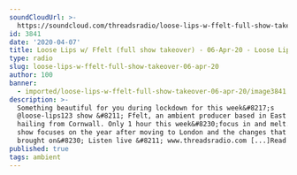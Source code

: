 ```yaml
---
soundCloudUrl: >-
  https://soundcloud.com/threadsradio/loose-lips-w-ffelt-full-show-takeover-06-apr-20
id: 3841
date: '2020-04-07'
title: Loose Lips w/ Ffelt (full show takeover) - 06-Apr-20 - Loose Lips
type: radio
slug: loose-lips-w-ffelt-full-show-takeover-06-apr-20
author: 100
banner:
  - imported/loose-lips-w-ffelt-full-show-takeover-06-apr-20/image3841.jpeg
description: >-
  Something beautiful for you during lockdown for this week&#8217;s
  @loose-lips123 show &#8211; Ffelt, an ambient producer based in East London,
  hailing from Cornwall. Only 1 hour this week&#8230;focus in and melt. This
  show focuses on the year after moving to London and the changes that this
  brought on&#8230; Listen live &#8211; www.threadsradio.com [...]Read More...
published: true
tags: ambient
---
```

